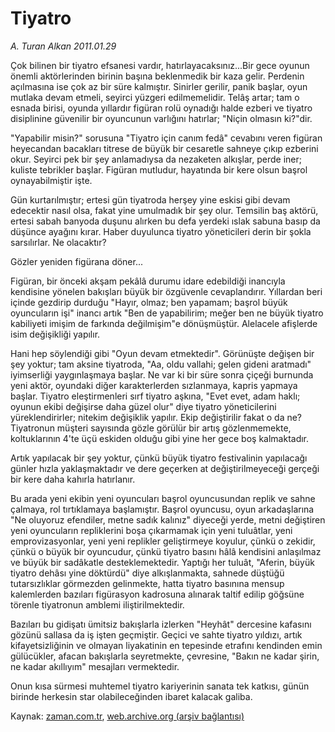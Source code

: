 # Tiyatro

*A. Turan Alkan 2011.01.29*

<td class="columnist-detail">
<p>Çok bilinen bir tiyatro efsanesi vardır, hatırlayacaksınız...Bir gece oyunun önemli aktörlerinden birinin başına beklenmedik bir kaza gelir. Perdenin açılmasına ise çok az bir süre kalmıştır. Sinirler gerilir, panik başlar, oyun mutlaka devam etmeli, seyirci yüzgeri edilmemelidir. Telâş artar; tam o esnada birisi, oyunda yıllardır figüran rolü oynadığı halde ezberi ve tiyatro disiplinine güvenilir bir oyuncunun varlığını hatırlar; "Niçin olmasın ki?"dir.</p>
<p>
<div id="haberMetinDiv">
<p>"Yapabilir misin?" sorusuna "Tiyatro için canım fedâ" cevabını veren figüran heyecandan bacakları titrese de büyük bir cesaretle sahneye çıkıp ezberini okur. Seyirci pek bir şey anlamadıysa da nezaketen alkışlar, perde iner; kuliste tebrikler başlar. Figüran mutludur, hayatında bir kere olsun başrol oynayabilmiştir işte.
<p>Gün kurtarılmıştır; ertesi gün tiyatroda herşey yine eskisi gibi devam edecektir nasıl olsa, fakat yine umulmadık bir şey olur. Temsilin baş aktörü, ertesi sabah banyoda duşunu alırken bu defa yerdeki ıslak sabuna basıp da düşünce ayağını kırar. Haber duyulunca tiyatro yöneticileri derin bir şokla sarsılırlar. Ne olacaktır?
<p>Gözler yeniden figürana döner...
<p>Figüran, bir önceki akşam pekâlâ durumu idare edebildiği inancıyla kendisine yönelen bakışları büyük bir özgüvenle cevaplandırır. Yıllardan beri içinde gezdirip durduğu "Hayır, olmaz; ben yapamam; başrol büyük oyuncuların işi" inancı artık "Ben de yapabilirim; meğer ben ne büyük tiyatro kabiliyeti imişim de farkında değilmişim"e dönüşmüştür. Alelacele afişlerde isim değişikliği yapılır.
<p>Hani hep söylendiği gibi "Oyun devam etmektedir". Görünüşte değişen bir şey yoktur; tam aksine tiyatroda, "Aa, oldu vallahi; gelen gideni aratmadı" iyimserliği yaygınlaşmaya başlar. Ne var ki bir süre sonra çiçeği burnunda yeni aktör, oyundaki diğer karakterlerden sızlanmaya, kapris yapmaya başlar. Tiyatro eleştirmenleri sırf tiyatro aşkına, "Evet evet, adam haklı; oyunun ekibi değişirse daha güzel olur" diye tiyatro yöneticilerini yüreklendirirler; nitekim değişiklik yapılır. Ekip değiştirilir fakat o da ne? Tiyatronun müşteri sayısında gözle görülür bir artış gözlenmemekte, koltuklarının 4'te üçü eskiden olduğu gibi yine her gece boş kalmaktadır.
<p>Artık yapılacak bir şey yoktur, çünkü büyük tiyatro festivalinin yapılacağı günler hızla yaklaşmaktadır ve dere geçerken at değiştirilmeyeceği gerçeği bir kere daha kahırla hatırlanır.
<p>Bu arada yeni ekibin yeni oyuncuları başrol oyuncusundan replik ve sahne çalmaya, rol tırtıklamaya başlamıştır. Başrol oyuncusu, oyun arkadaşlarına "Ne oluyoruz efendiler, metne sadık kalınız" diyeceği yerde, metni değiştiren yeni oyuncuların repliklerini boşa çıkarmamak için yeni tuluâtlar, yeni emprovizasyonlar, yeni yeni replikler geliştirmeye koyulur, çünkü o zekidir, çünkü o büyük bir oyuncudur, çünkü tiyatro basını hâlâ kendisini anlaşılmaz ve büyük bir sadâkatle desteklemektedir. Yaptığı her tuluât, "Aferin, büyük tiyatro dehâsı yine döktürdü" diye alkışlanmakta, sahnede düştüğü tutarsızlıklar görmezden gelinmekte, hatta tiyatro basınına mensup kalemlerden bazıları figürasyon kadrosuna alınarak taltif edilip göğsüne törenle tiyatronun amblemi iliştirilmektedir.
<p>Bazıları bu gidişatı ümitsiz bakışlarla izlerken "Heyhât" dercesine kafasını gözünü sallasa da iş işten geçmiştir. Geçici ve sahte tiyatro yıldızı, artık kifayetsizliğinin ve olmayan liyakatinin en tepesinde etrafını kendinden emin gülücükler, afacan bakışlarla seyretmekte, çevresine, "Bakın ne kadar şirin, ne kadar akıllıyım" mesajları vermektedir.
<p>Onun kısa sürmesi muhtemel tiyatro kariyerinin sanata tek katkısı, günün birinde herkesin star olabileceğinden ibaret kalacak galiba. </p></p></p></p></p></p></p></p></p></div>
</p>
<a href="http://web.archive.org/web/20110202081902/mailto:t.alkan@zaman.com.tr">
</a></td>

Kaynak: [zaman.com.tr](http://zaman.com.tr/yazar.do?yazino=1085980), [web.archive.org (arşiv bağlantısı)](http://web.archive.org/web/20110202081902/http://zaman.com.tr:80/yazar.do?yazino=1085980)
